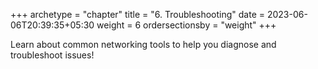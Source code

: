 +++
archetype = "chapter"
title = "6. Troubleshooting"
date = 2023-06-06T20:39:35+05:30
weight = 6
ordersectionsby = "weight"
+++

Learn about common networking tools to help you diagnose and troubleshoot issues!